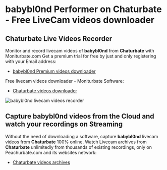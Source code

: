 # babybl0nd Performer on Chaturbate - Free LiveCam videos downloader

## Chaturbate Live Videos Recorder

Monitor and record livecam videos of **babybl0nd** from **Chaturbate** with Moniturbate.com
Get a premium trial for free by just and only registering with your Email address:
* [babybl0nd Premium videos downloader](https://moniturbate.com/request-demo-licence-key.html)

Free livecam videos downloader - Moniturbate Software:
* [Chaturbate videos downloader](https://moniturbate.com/moniturbate-download-software.html)

![babybl0nd livecam videos recorder](https://peachurnet.com/templates/moniturbate-software.png)


## Capture babybl0nd videos from the Cloud and watch your recordings on Streaming

Without the need of downloading a software, capture **babybl0nd** livecam videos from **Chaturbate** 100% online.
Watch Livecam archives from **Chaturbate** unlimitedly from thousands of existing recordings, only on Peachurbate.com and its websites network:
* [Chaturbate videos archives](https://peachurnet.com/)